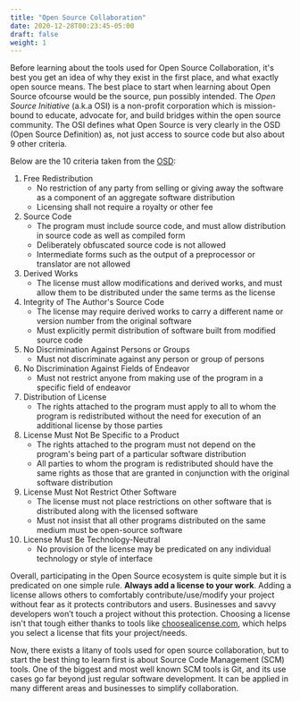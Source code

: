 ```yaml
---
title: "Open Source Collaboration"
date: 2020-12-28T00:23:45-05:00
draft: false
weight: 1
---
```


Before learning about the tools used for Open Source Collaboration, it's best
you get an idea of why they exist in the first place, and what exactly open source
means. The best place to start when learning about Open Source ofcourse would be the
source, pun possibly intended. The *Open Source Initiative* (a.k.a OSI) is a
non-profit corporation which is mission-bound to educate, advocate for, and build
bridges within the open source community. The OSI defines what Open Source is very 
clearly in the OSD (Open Source Definition) as, not just access to source code but
also about 9 other criteria.

Below are the 10 criteria taken from the [OSD](https://opensource.org/docs/osd):

1. Free Redistribution
   - No restriction of any party from selling or giving away the software as a component of an aggregate software distribution
   - Licensing shall not require a royalty or other fee
2. Source Code
   - The program must include source code, and must allow distribution in source code as well as compiled form
   - Deliberately obfuscated source code is not allowed
   - Intermediate forms such as the output of a preprocessor or translator are not allowed
3. Derived Works
   - The license must allow modifications and derived works, and must allow them to be distributed under the same terms as the license 
4. Integrity of The Author's Source Code
   - The license may require derived works to carry a different name or version number from the original software
   -  Must explicitly permit distribution of software built from modified source code
5. No Discrimination Against Persons or Groups
   -  Must not discriminate against any person or group of persons
6. No Discrimination Against Fields of Endeavor
   - Must not restrict anyone from making use of the program in a specific field of endeavor 
7. Distribution of License
   - The rights attached to the program must apply to all to whom the program is redistributed without the need for execution of an additional license by those parties 
8. License Must Not Be Specific to a Product
   - The rights attached to the program must not depend on the program's being part of a particular software distribution
   - All parties to whom the program is redistributed should have the same rights as those that are granted in conjunction with the original software distribution
9.  License Must Not Restrict Other Software
    - The license must not place restrictions on other software that is distributed along with the licensed software
    - Must not insist that all other programs distributed on the same medium must be open-source software
10. License Must Be Technology-Neutral
    - No provision of the license may be predicated on any individual technology or style of interface

Overall, participating in the Open Source ecosystem is quite simple but it is predicated on one simple rule. **Always add a license to your work**.
Adding a license allows others to comfortably contribute/use/modify your project without fear as it protects contributors and users.
Businesses and savvy developers won’t touch a project without this protection. Choosing a license isn't that tough either thanks to tools like
[choosealicense.com](https://choosealicense.com/), which helps you select a license that fits your project/needs.

Now, there exists a litany of tools used for open source collaboration, but to start the best thing to learn first is about Source Code Management (SCM) tools.
One of the biggest and most well known SCM tools is Git, and its use cases go far beyond just regular software development. It can be applied in many
different areas and businesses to simplify collaboration.